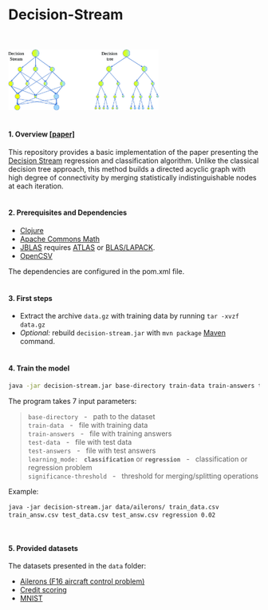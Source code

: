 # Decision-Stream

<br/>

<br/>

<img src="img/desision_stream.jpg" width="60%"/>

<br/>

<br/>

#### 1. Overview [[paper]](https://arxiv.org/pdf/1704.07657v2.pdf)

This repository provides a basic implementation of the paper presenting the [Decision Stream](https://arxiv.org/abs/1704.07657) regression and classification algorithm. Unlike the classical decision tree approach, this method builds a directed acyclic graph with high degree of connectivity by merging statistically indistinguishable nodes at each iteration.
<br/><br/>

#### 2. Prerequisites and Dependencies

- [Clojure](https://clojure.org/)
- [Apache Commons Math](https://commons.apache.org/proper/commons-math/)
- [JBLAS](http://www.jblas.org/) requires [ATLAS](http://math-atlas.sourceforge.net/) or [BLAS/LAPACK](http://www.netlib.org/lapack).
- [OpenCSV](http://opencsv.sourceforge.net/)

The dependencies are configured in the pom.xml file.
<br/><br/>

#### 3. First steps

- Extract the archive ```data.gz``` with training data by running ```tar -xvzf data.gz```
- *Optional:* rebuild ```decision-stream.jar``` with ```mvn package``` [Maven](https://maven.apache.org/) command.
<br/><br/>

#### 4. Train the model

```bash
java -jar decision-stream.jar base-directory train-data train-answers test-data test-answers learning_mode significance-threshold
```

The program takes 7 input parameters:

>```base-directory``` &nbsp; - &nbsp; path to the dataset <br/>
>```train-data``` &nbsp; - &nbsp; file with training data <br/>
>```train-answers``` &nbsp; - &nbsp; file with training answers <br/>
>```test-data``` &nbsp; - &nbsp; file with test data <br/>
>```test-answers``` &nbsp; - &nbsp; file with test answers <br/>
>```learning_mode:``` &nbsp; **```classification```** or **```regression```** &nbsp; - &nbsp; classification or regression problem <br/>
>```significance-threshold``` &nbsp; - &nbsp; threshold for merging/splitting operations <br/>

Example:

```
java -jar decision-stream.jar data/ailerons/ train_data.csv train_answ.csv test_data.csv test_answ.csv regression 0.02
```
<br/>

#### 5. Provided datasets

The datasets presented in the ```data``` folder:

- [Ailerons (F16 aircraft control problem)](http://www.dcc.fc.up.pt/~ltorgo/Regression/DataSets.html)
- [Credit scoring](https://www.kaggle.com/c/GiveMeSomeCredit/data/) 
- [MNIST](http://yann.lecun.com/exdb/mnist/)
